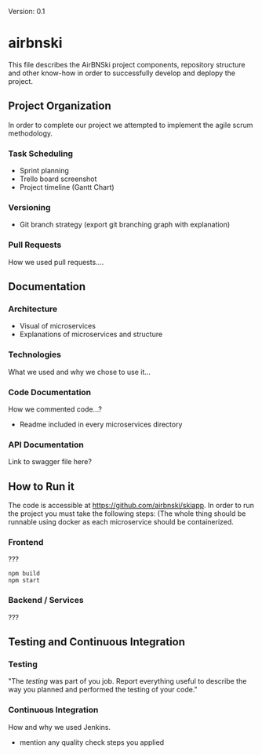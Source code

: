 Version: 0.1
# airbnski 
This file describes the AirBNSki project components, repository structure and other know-how in order to successfully develop and deplopy the project.

## Project Organization
In order to complete our project we attempted to implement the agile scrum methodology.

### Task Scheduling
- Sprint planning
- Trello board screenshot
- Project timeline (Gantt Chart)

### Versioning
- Git branch strategy (export git branching graph with explanation)

### Pull Requests
How we used pull requests....

## Documentation

### Architecture
- Visual of microservices
- Explanations of microservices and structure

### Technologies
What we used and why we chose to use it...

### Code Documentation
How we commented code...?
* Readme included in every microservices directory

### API Documentation
Link to swagger file here?

## How to Run it
The code is accessible at https://github.com/airbnski/skiapp.
In order to run the project you must take the following steps:
(The whole thing should be runnable using docker as each microservice should be containerized.

### Frontend
??? 
```
npm build
npm start
```

### Backend / Services
???

## Testing and Continuous Integration

### Testing
"The *testing* was part of you job. Report everything useful to describe the way you planned and performed the testing of your code."

### Continuous Integration
How and why we used Jenkins.
- mention any quality check steps you applied 
